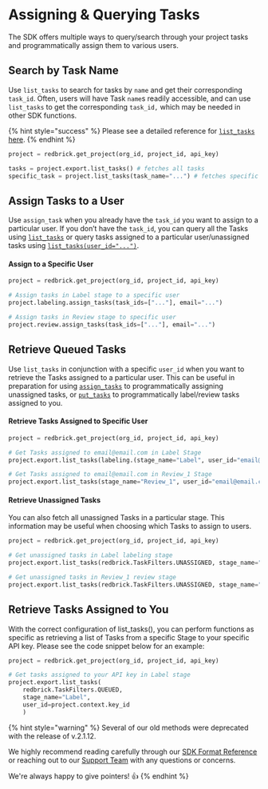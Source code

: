 # Assigning & Querying Tasks

The SDK offers multiple ways to query/search through your project tasks and programmatically assign them to various users.&#x20;

## Search by Task Name

Use `list_tasks` to search for tasks by `name` and get their corresponding `task_id`. Often, users will have Task `name`s readily accessible, and can use `list_tasks` to get the corresponding `task_id,` which may be needed in other SDK functions.&#x20;

{% hint style="success" %}
Please see a detailed reference for [`list_tasks` here](https://redbrick-sdk.readthedocs.io/en/stable/sdk.html#redbrick.export.Export.search\_tasks).
{% endhint %}

```python
project = redbrick.get_project(org_id, project_id, api_key)

tasks = project.export.list_tasks() # fetches all tasks
specific_task = project.list_tasks(task_name="...") # fetches specific task by name
```

## Assign Tasks to a User

Use `assign_task` when you already have the `task_id` you want to assign to a particular user. If you don’t have the `task_id`, you can query all the Tasks using [`list_tasks`](exporting-annotations.md#export-all-tasks) or query tasks assigned to a particular user/unassigned tasks using [`list_tasks(user_id="...")`](assigning-and-querying-tasks.md#retrieve-queued-tasks).

#### Assign to a Specific User

```python
project = redbrick.get_project(org_id, project_id, api_key)

# Assign tasks in Label stage to a specific user
project.labeling.assign_tasks(task_ids=["..."], email="...")

# Assign tasks in Review stage to specific user
project.review.assign_tasks(task_ids=["..."], email="...")
```

## Retrieve Queued Tasks

Use `list_tasks` in conjunction with a specific `user_id` when you want to retrieve the Tasks assigned to a particular user. This can be useful in preparation for using [`assign_tasks`](assigning-and-querying-tasks.md#assign-tasks-to-a-user) to programmatically assigning unassigned tasks, or [`put_tasks`](programmatic-label-and-review.md) to programmatically label/review tasks assigned to you.

#### Retrieve Tasks Assigned to Specific User

```python
project = redbrick.get_project(org_id, project_id, api_key)

# Get Tasks assigned to email@email.com in Label Stage
project.export.list_tasks(labeling.(stage_name="Label", user_id="email@email.com")

# Get Tasks assigned to email@email.com in Review_1 Stage
project.export.list_tasks(stage_name="Review_1", user_id="email@email.com")
```

#### Retrieve Unassigned Tasks

You can also fetch all unassigned Tasks in a particular stage. This information may be useful when choosing which Tasks to assign to users.&#x20;

```python
project = redbrick.get_project(org_id, project_id, api_key)

# Get unassigned tasks in Label labeling stage
project.export.list_tasks(redbrick.TaskFilters.UNASSIGNED, stage_name="Label")

# Get unassigned tasks in Review_1 review stage
project.export.list_tasks(redbrick.TaskFilters.UNASSIGNED, stage_name="Review_1")
```

## Retrieve Tasks Assigned to You

With the correct configuration of list\_tasks(), you can perform functions as specific as retrieving a list of Tasks from a specific Stage to your specific API key. Please see the code snippet below for an example:

```python
project = redbrick.get_project(org_id, project_id, api_key)

# Get tasks assigned to your API key in Label stage
project.export.list_tasks(
    redbrick.TaskFilters.QUEUED, 
    stage_name="Label", 
    user_id=project.context.key_id
    )
```

{% hint style="warning" %}
Several of our old methods were deprecated with the release of v.2.1.12.

We highly recommend reading carefully through our [SDK Format Reference](https://redbrick-sdk.readthedocs.io/en/stable/sdk.html) or reaching out to our [Support Team](mailto:support@redbrickai.com) with any questions or concerns.&#x20;

We're always happy to give pointers! :thumbsup:
{% endhint %}
